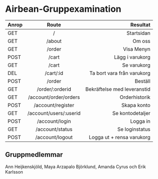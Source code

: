 ﻿# Airbean-Gruppexamination
| Anrop       | Route           | Resultat |
| ------------- |:-------------:| -----:|
| GET      |/ | Startsidan |
| GET      |/about | Om oss |
| GET      |/order      |  Visa Menyn |
| POST | /cart      |    Lägg i varukorg |
| GET | /cart      |    Se varukorg |
| DEL | /cart/:id      |    Ta bort vara från varukorg |
| POST | /order      |    Beställ |
| GET | /order/:orderid      |    Bekräftelse  med leveranstid|
| GET | /account/order/orders     |    Orderhistorik |
| POST | /account/register     |    Skapa konto |
| GET | /account/users/:userid     |    Se kontodetaljer|
| POST | /account/login     |   Logga in|
| GET | /account/status     |    Se loginstatus |
| POST | /account/logout     |    Logga ut + rensa varukorg |

## Gruppmedlemmar
Ann Heijkenskjöld, Maya Arzapalo Björklund, Amanda Cyrus och Erik Karlsson
